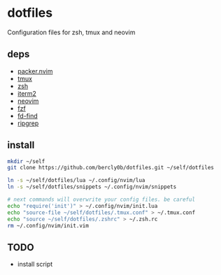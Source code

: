 # dotfiles

Configuration files for zsh, tmux and neovim

## deps
- [packer.nvim](https://github.com/wbthomason/packer.nvim)
- [tmux](https://github.com/tmux/tmux)
- [zsh](https://ohmyz.sh/)
- [iterm2](https://iterm2.com/)
- [neovim](https://neovim.io/)
- [fzf](https://github.com/junegunn/fzf)
- [fd-find](https://github.com/sharkdp/fd)
- [ripgrep](https://github.com/BurntSushi/ripgrep)

## install
```bash
mkdir ~/self
git clone https://github.com/bercly0b/dotfiles.git ~/self/dotfiles

ln -s ~/self/dotfiles/lua ~/.config/nvim/lua
ln -s ~/self/dotfiles/snippets ~/.config/nvim/snippets

# next commands will overwrite your config files. be careful
echo "require('init')" > ~/.config/nvim/init.lua
echo "source-file ~/self/dotfiles/.tmux.conf" > ~/.tmux.conf
echo "source ~/self/dotfiles/.zshrc" > ~/.zsh.rc
rm ~/.config/nvim/init.vim
```

## TODO
- install script

